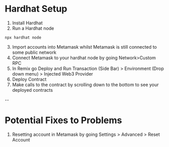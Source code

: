 # Hardhat Setup
1. Install Hardhat
2. Run a Hardhat node
~~~
npx hardhat node
~~~
3. Import accounts into Metamask whilst Metamask is still connected to some public network
4. Connect Metamask to your hardhat node by going Network>Custom RPC
5. In Remix go Deploy and Run Transaction (Side Bar) > Environment (Drop down menu) > Injected Web3 Provider
6. Deploy Contract
7. Make calls to the contract by scrolling down to the bottom to see your deployed contracts

--
# Potential Fixes to Problems
1. Resetting account in Metamask by going Settings > Advanced > Reset Account

